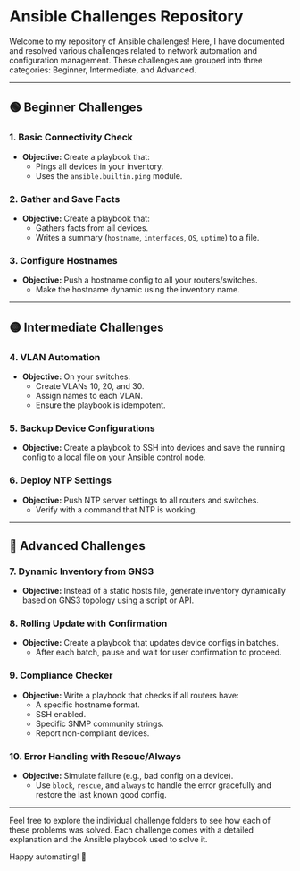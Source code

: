 # Ansible Challenges Repository

Welcome to my repository of Ansible challenges! Here, I have documented and resolved various challenges related to network automation and configuration management. These challenges are grouped into three categories: Beginner, Intermediate, and Advanced.

---

## 🟢 Beginner Challenges

### 1. Basic Connectivity Check
- **Objective:** Create a playbook that:
  - Pings all devices in your inventory.
  - Uses the `ansible.builtin.ping` module.

### 2. Gather and Save Facts
- **Objective:** Create a playbook that:
  - Gathers facts from all devices.
  - Writes a summary (`hostname`, `interfaces`, `OS`, `uptime`) to a file.

### 3. Configure Hostnames
- **Objective:** Push a hostname config to all your routers/switches.
  - Make the hostname dynamic using the inventory name.

---

## 🟡 Intermediate Challenges

### 4. VLAN Automation
- **Objective:** On your switches:
  - Create VLANs 10, 20, and 30.
  - Assign names to each VLAN.
  - Ensure the playbook is idempotent.

### 5. Backup Device Configurations
- **Objective:** Create a playbook to SSH into devices and save the running config to a local file on your Ansible control node.

### 6. Deploy NTP Settings
- **Objective:** Push NTP server settings to all routers and switches.
  - Verify with a command that NTP is working.

---

## 🔴 Advanced Challenges

### 7. Dynamic Inventory from GNS3
- **Objective:** Instead of a static hosts file, generate inventory dynamically based on GNS3 topology using a script or API.

### 8. Rolling Update with Confirmation
- **Objective:** Create a playbook that updates device configs in batches.
  - After each batch, pause and wait for user confirmation to proceed.

### 9. Compliance Checker
- **Objective:** Write a playbook that checks if all routers have:
  - A specific hostname format.
  - SSH enabled.
  - Specific SNMP community strings.
  - Report non-compliant devices.

### 10. Error Handling with Rescue/Always
- **Objective:** Simulate failure (e.g., bad config on a device).
  - Use `block`, `rescue`, and `always` to handle the error gracefully and restore the last known good config.

---

Feel free to explore the individual challenge folders to see how each of these problems was solved. Each challenge comes with a detailed explanation and the Ansible playbook used to solve it.

Happy automating! 🚀
